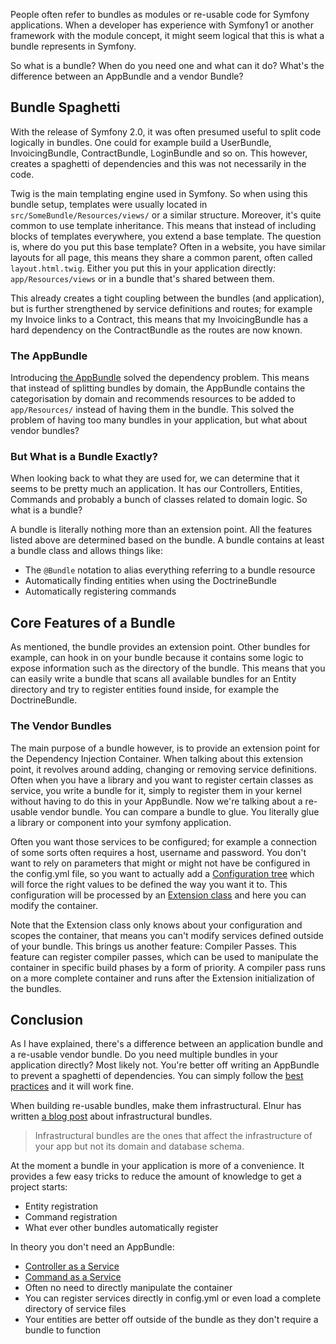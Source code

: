 [//]: # (TITLE: What are Bundles in Symfony?)
[//]: # (DATE: 2016-12-05T09:00:00+01:00)
[//]: # (TAGS: Symfony, Bundle, Module, Extension, DIC, Dependency Injection Container)

People often refer to bundles as modules or re-usable code for Symfony applications. When a developer has experience
with Symfony1 or another framework with the module concept, it might seem logical that this is what a bundle represents
in Symfony.

So what is a bundle? When do you need one and what can it do? What's the difference between an AppBundle and a vendor
Bundle?

## Bundle Spaghetti
With the release of Symfony 2.0, it was often presumed useful to split code logically in bundles. One could for example
build a UserBundle, InvoicingBundle, ContractBundle, LoginBundle and so on. This however, creates a spaghetti of
dependencies and this was not necessarily in the code.

Twig is the main templating engine used in Symfony. So when using this bundle setup, templates were usually located in 
`src/SomeBundle/Resources/views/` or a similar structure. Moreover, it's quite common to use template inheritance. This
means that instead of including blocks of templates everywhere, you extend a base template. The question is, where do
you put this base template? Often in a website, you have similar layouts for all page, this means they share a common
parent, often called `layout.html.twig`. Either you put this in your application directly: `app/Resources/views` or
in a bundle that's shared between them.

This already creates a tight coupling between the bundles (and application), but is further strengthened by service
definitions and routes; for example my Invoice links to a Contract, this means that my InvoicingBundle has a hard
dependency on the ContractBundle as the routes are now known.

### The AppBundle
Introducing [the AppBundle][app bundle] solved the dependency problem. This means that instead of splitting bundles by 
domain, the AppBundle contains the categorisation by domain and recommends resources to be added to `app/Resources/`
instead of having them in the bundle. This solved the problem of having too many bundles in your application, but what
about vendor bundles?

### But What is a Bundle Exactly?
When looking back to what they are used for, we can determine that it seems to be pretty much an application. It has our
Controllers, Entities, Commands and probably a bunch of classes related to domain logic. So what is a bundle?

A bundle is literally nothing more than an extension point. All the features listed above are determined based on the
bundle. A bundle contains at least a bundle class and allows things like:
 - The `@Bundle` notation to alias everything referring to a bundle resource
 - Automatically finding entities when using the DoctrineBundle
 - Automatically registering commands

## Core Features of a Bundle
As mentioned, the bundle provides an extension point. Other bundles for example, can hook in on your bundle because it
contains some logic to expose information such as the directory of the bundle. This means that you can easily write a
bundle that scans all available bundles for an Entity directory and try to register entities found inside, for example
the DoctrineBundle.

### The Vendor Bundles
The main purpose of a bundle however, is to provide an extension point for the Dependency Injection Container. When
talking about this extension point, it revolves around adding, changing or removing service definitions. Often when you
have a library and you want to register certain classes as service, you write a bundle for it, simply to register them
in your kernel without having to do this in your AppBundle. Now we're talking about a re-usable vendor bundle. You can
compare a bundle to glue. You literally glue a library or component into your symfony application.

Often you want those services to be configured; for example a connection of some sorts often requires a host, username
and password. You don't want to rely on parameters that might or might not have be configured in the config.yml file, so
you want to actually add a [Configuration tree][config docs] which will force the right values to be defined the way you
want it to. This configuration will be processed by an [Extension class][extension docs] and here you can modify the
container.

Note that the Extension class only knows about your configuration and scopes the container, that means you can't modify
services defined outside of your bundle. This brings us another feature: Compiler Passes. This feature can register
compiler passes, which can be used to manipulate the container in specific build phases by a form of priority. A
compiler pass runs on a more complete container and runs after the Extension initialization of the bundles.

## Conclusion
As I have explained, there's a difference between an application bundle and a re-usable vendor bundle. Do you need
multiple bundles in your application directly? Most likely not. You're better off writing an AppBundle to prevent a
spaghetti of dependencies. You can simply follow the [best practices][best practices] and it will work fine.

When building re-usable bundles, make them infrastructural. Elnur has written [a blog post][elnur blog post]
about infrastructural bundles.

> Infrastructural bundles are the ones that affect the infrastructure of your app but not its domain and database
  schema.

At the moment a bundle in your application is more of a convenience. It provides a few easy tricks to reduce
the amount of knowledge to get a project starts:
 - Entity registration
 - Command registration
 - What ever other bundles automatically register

In theory you don't need an AppBundle:
 - [Controller as a Service][controller service]
 - [Command as a Service][command service]
 - Often no need to directly manipulate the container
 - You can register services directly in config.yml or even load a complete directory of service files
 - Your entities are better off outside of the bundle as they don't require a bundle to function

[app bundle]: http://symfony.com/doc/current/best_practices/creating-the-project.html#application-bundles
[config docs]: https://symfony.com/doc/3.1/components/config/definition.html
[extension docs]: https://symfony.com/doc/3.1/bundles/extension.html
[best practices]: http://symfony.com/doc/current/best_practices/index.html
[elnur blog post]: http://elnur.pro/use-only-infrastructural-bundles-in-symfony/
[controller service]: http://symfony.com/doc/current/controller/service.html
[command service]: https://symfony.com/doc/current/console/commands_as_services.html


